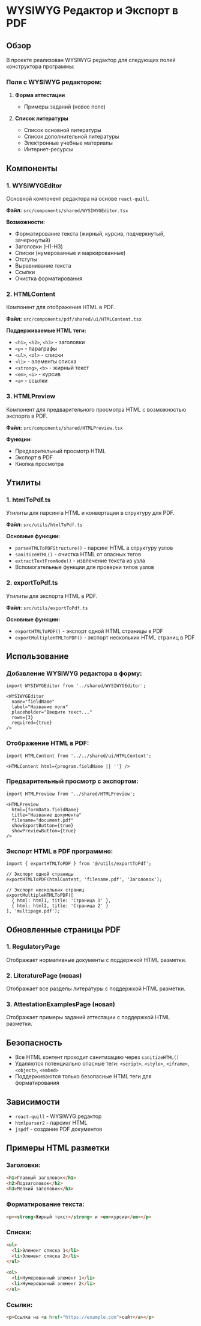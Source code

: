 # WYSIWYG Редактор и Экспорт в PDF

## Обзор

В проекте реализован WYSIWYG редактор для следующих полей конструктора программы:

### Поля с WYSIWYG редактором:

1. **Форма аттестации**
   - Примеры заданий (новое поле)

2. **Список литературы**
   - Список основной литературы
   - Список дополнительной литературы
   - Электронные учебные материалы
   - Интернет-ресурсы

## Компоненты

### 1. WYSIWYGEditor
Основной компонент редактора на основе `react-quill`.

**Файл:** `src/components/shared/WYSIWYGEditor.tsx`

**Возможности:**
- Форматирование текста (жирный, курсив, подчеркнутый, зачеркнутый)
- Заголовки (H1-H3)
- Списки (нумерованные и маркированные)
- Отступы
- Выравнивание текста
- Ссылки
- Очистка форматирования

### 2. HTMLContent
Компонент для отображения HTML в PDF.

**Файл:** `src/components/pdf/shared/ui/HTMLContent.tsx`

**Поддерживаемые HTML теги:**
- `<h1>`, `<h2>`, `<h3>` - заголовки
- `<p>` - параграфы
- `<ul>`, `<ol>` - списки
- `<li>` - элементы списка
- `<strong>`, `<b>` - жирный текст
- `<em>`, `<i>` - курсив
- `<a>` - ссылки

### 3. HTMLPreview
Компонент для предварительного просмотра HTML с возможностью экспорта в PDF.

**Файл:** `src/components/shared/HTMLPreview.tsx`

**Функции:**
- Предварительный просмотр HTML
- Экспорт в PDF
- Кнопка просмотра

## Утилиты

### 1. htmlToPdf.ts
Утилиты для парсинга HTML и конвертации в структуру для PDF.

**Файл:** `src/utils/htmlToPdf.ts`

**Основные функции:**
- `parseHTMLToPDFStructure()` - парсинг HTML в структуру узлов
- `sanitizeHTML()` - очистка HTML от опасных тегов
- `extractTextFromNode()` - извлечение текста из узла
- Вспомогательные функции для проверки типов узлов

### 2. exportToPdf.ts
Утилиты для экспорта HTML в PDF.

**Файл:** `src/utils/exportToPdf.ts`

**Основные функции:**
- `exportHTMLToPDF()` - экспорт одной HTML страницы в PDF
- `exportMultipleHTMLToPDF()` - экспорт нескольких HTML страниц в PDF

## Использование

### Добавление WYSIWYG редактора в форму:

```tsx
import WYSIWYGEditor from '../shared/WYSIWYGEditor';

<WYSIWYGEditor
  name="fieldName"
  label="Название поля"
  placeholder="Введите текст..."
  rows={3}
  required={true}
/>
```

### Отображение HTML в PDF:

```tsx
import HTMLContent from '../../shared/ui/HTMLContent';

<HTMLContent html={program.fieldName || ''} />
```

### Предварительный просмотр с экспортом:

```tsx
import HTMLPreview from '../shared/HTMLPreview';

<HTMLPreview
  html={formData.fieldName}
  title="Название документа"
  filename="document.pdf"
  showExportButton={true}
  showPreviewButton={true}
/>
```

### Экспорт HTML в PDF программно:

```tsx
import { exportHTMLToPDF } from '@/utils/exportToPdf';

// Экспорт одной страницы
exportHTMLToPDF(htmlContent, 'filename.pdf', 'Заголовок');

// Экспорт нескольких страниц
exportMultipleHTMLToPDF([
  { html: html1, title: 'Страница 1' },
  { html: html2, title: 'Страница 2' }
], 'multipage.pdf');
```

## Обновленные страницы PDF

### 1. RegulatoryPage
Отображает нормативные документы с поддержкой HTML разметки.

### 2. LiteraturePage (новая)
Отображает все разделы литературы с поддержкой HTML разметки.

### 3. AttestationExamplesPage (новая)
Отображает примеры заданий аттестации с поддержкой HTML разметки.

## Безопасность

- Все HTML контент проходит санитизацию через `sanitizeHTML()`
- Удаляются потенциально опасные теги: `<script>`, `<style>`, `<iframe>`, `<object>`, `<embed>`
- Поддерживаются только безопасные HTML теги для форматирования

## Зависимости

- `react-quill` - WYSIWYG редактор
- `htmlparser2` - парсинг HTML
- `jspdf` - создание PDF документов

## Примеры HTML разметки

### Заголовки:
```html
<h1>Главный заголовок</h1>
<h2>Подзаголовок</h2>
<h3>Мелкий заголовок</h3>
```

### Форматирование текста:
```html
<p><strong>Жирный текст</strong> и <em>курсив</em></p>
```

### Списки:
```html
<ul>
  <li>Элемент списка 1</li>
  <li>Элемент списка 2</li>
</ul>

<ol>
  <li>Нумерованный элемент 1</li>
  <li>Нумерованный элемент 2</li>
</ol>
```

### Ссылки:
```html
<p>Ссылка на <a href="https://example.com">сайт</a></p>
```
